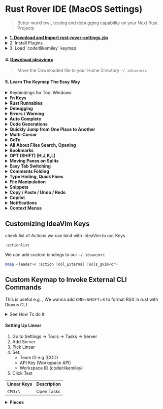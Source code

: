 # Rust Rover IDE (MacOS Settings)

> Better workflow , testing and debugging capability on your Next Rust Projects


<details>
  <summary>
    <a href="https://github.com/codeitlikemiley/rust-rover-settings/raw/main/rust-rover-settings.zip">
      <strong>1. Download and Import rust-rover-settings.zip</strong>
    </a>
  </summary>
  <img src="import_settings.png" alt="Alt text" />
</details>

<details>
<summary>
2. Install  Plugins
</summary>

- IdeaVim
- IdeaVim-Sneak
- Whichkey
- .env file support
- Better highlights
- Github Copilot

</details>


<details>
  <summary>3. Load `codeitlikemiley` keymap</summary>

![Alt text](keymap.png)

</details>

#### 4. [Download ideavimrc](https://github.com/codeitlikemiley/rust-rover-settings/blob/main/.ideavimrc)

> Move the Downloaded file to your Home Directory `~/.ideavimrc`

#### 5. Learn The Keymap The Easy Way

<details>
  <summary>Keybindings for Tool Windows</summary>

### <strong>Upper Left SideBar Keybindings</strong>

![Alt text](upper-sidebar.png)

<kbd>CMD</kbd> + <kbd>F1</kbd> === `Tool Windows: Project`

<kbd>CMD</kbd> + <kbd>F2</kbd> === `Tool Windows: Structure`

<kbd>CMD</kbd> + <kbd>F3</kbd> === `Tool Windows: Bookmarks`

<kbd>CMD</kbd> + <kbd>F4</kbd> === `Tool Windows: TODO`

<kbd>CMD</kbd> + <kbd>F5</kbd> === `Refresh Cargo Projects`


### <strong>Right SideBar Keybindings</strong>

![Alt text](right-sidebar.png)

<kbd>CMD</kbd> + <kbd>F12</kbd> === `Tool Windows: Notifications`

<kbd>CMD</kbd> + <kbd>F11</kbd> === `Tool Windows: Cargo`

<kbd>CMD</kbd> + <kbd>F10</kbd> === `Tool Windows: Database`

<kbd>CMD</kbd> + <kbd>F9</kbd> === `Tool Windows: Github Co-pilot`


### <strong>Lower Left SideBar Keybindings</strong>

![Alt text](lower-sidebar.png)

<kbd>OPT</kbd> + <kbd>C</kbd> === `Tool Windows: Commit`

<kbd>OPT</kbd> + <kbd>D</kbd> === `Tool Windows: Debug`

<kbd>OPT</kbd> + <kbd>G</kbd>=== `Tool Windows: Git`

<kbd>OPT</kbd> + <kbd>B</kbd> === `Tool Windows: Build`

<kbd>OPT</kbd> + <kbd>R</kbd> === `Tool Windows: Run`

<kbd>OPT</kbd> + <kbd>P</kbd> === `Tool Windows: Problems`

<kbd>CMD</kbd> + <kbd>TILDA</kbd> === `Tool Windows: Terminal`

</details>

<details>
<summary>
<strong>Fn Keys</strong>
</summary>
Mainly used for refactoring and documentation

| Keyboard Shortcuts | Description     |
| -------------- | ------------------- |
| <kbd>F1</kbd>  | Quick Documentation |
| <kbd>F2</kbd>  | Rename              |
| <kbd>F3</kbd>  | Refactor this       |
| <kbd>F4</kbd>  | Change Signature    |
| <kbd>F5</kbd>  | Refactor: Copy      |
| <kbd>F6</kbd>  | Refactor: Move      |

</details>

<details>
<summary>
<strong>Rust Runnables</strong>
</summary>

| Keyboard Shorcuts                            | Description               |
| -------------------------------------------- | ------------------------- |
| <kbd>CMD</kbd>+<kbd>R</kbd>                  | Run Context Configuration |
| <kbd>CMD</kbd>+<kbd>SHIFT</kbd>+<kbd>R</kbd> | Re-Run                    |
| <kbd>CMD</kbd>+<kbd>SHIFT</kbd>+<kbd>P</kbd> | Run Cargo Command         |
| <kbd>OPT</kbd>+<kbd>SHIFT</kbd>+<kbd>F</kbd> | Format RSX                |
| <kbd>OPT</kbd>+<kbd>SHIFT</kbd>+<kbd>V</kbd> | Html to RSX               |
| <kbd>OPT</kbd>+<kbd>SHIFT</kbd>+<kbd>N</kbd> | New Cargo Crate           |

</details>


<details>
<summary>
<strong>Debugging</strong>
</summary>

| Keyboard Shorcuts                            | Description                 |
| -------------------------------------------- | --------------------------- |
| <kbd>CMD</kbd>+<kbd>T</kbd>                  | Debug Context Configuration |
| <kbd>CMD</kbd>+<kbd>SHIFT</kbd>+<kbd>T</kbd> | Stop                        |
| <kbd>CMD</kbd>+<kbd>D</kbd>                  | Resume Program              |
| <kbd>CMD</kbd>+<kbd>SHIFT</kbd>+<kbd>D</kbd> | Toggle Breakpoint           |
| <kbd>CMD</kbd>+<kbd>L</kbd>                  | Step Into                   |
| <kbd>CMD</kbd>+<kbd>H</kbd>                  | Step Out                    |
| <kbd>CMD</kbd>+<kbd>J</kbd>                  | Step Over                   |
| <kbd>CMD</kbd>+<kbd>K</kbd>                  | Run to Cursor               |

</details>

<details>
<summary>
<strong>Errors / Warning</strong>
</summary>

| Keyboard Shortcut                             | Description                        |
| --------------------------------------------- | ---------------------------------- |
| <kbd>OPT</kbd>+<kbd>P</kbd>                   | Tool Windows -> Problems           |
| <kbd>OPT</kbd>+<kbd>SHIFT</kbd>+<kbd>P</kbd>  | Run Rust External Linter           |
| <kbd>OPT</kbd>+<kbd>SHIFT</kbd>+<kbd>I</kbd>  | Inspect Code with Editor Settings  |
| <kbd>CMD</kbd>+<kbd>E</kbd>                   | Next Highlighted Error             |
| <kbd>CMD</kbd>+<kbd>SHIFT</kbd>+<kbd>E</kbd>  | Previous Highlighted Error         |
| <kbd>HYPER</kbd>+<kbd>CMD</kbd>+<kbd>J</kbd>  | Jump to Source                     |
| <kbd>HYPER</kbd>+<kbd>CMD</kbd>+<kbd>K</kbd>  | Jump to Navigation bar             |

</details>


<details>
<summary>
<strong>Auto Complete</strong>
</summary>

| Keyboard Shortcut                             | Description                     |
| --------------------------------------------- | ------------------------------- |
| <kbd>OPT</kbd>+<kbd>,</kbd>                   | Cyclic Expand Word Backward     |
| <kbd>OPT</kbd>+<kbd>.</kbd>                   | Cyclic Expand Word              |
| <kbd>CTRL</kbd>+<kbd>Space</kbd>              | Basic                           |
| <kbd>CTRL</kbd>+<kbd>SHIFT</kbd>+<kbd>Space</kbd> | Type Matching           |
| <kbd>CMD</kbd>+<kbd>SHIFT</kbd>+<kbd>Enter</kbd>  | Complete Current Statement  |
| <kbd>TAB</kbd>                                | Insert Inline Proposal          |

</details>

<details>
<summary>
<strong>Code Generations</strong>
</summary>

| Keyboard Shortcut                             | Description         |
| --------------------------------------------- | ------------------- |
| <kbd>OPT</kbd>+<kbd>O</kbd>                   | Override Methods    |
| <kbd>OPT</kbd>+<kbd>I</kbd>                   | Implement Methods   |
| <kbd>OPT</kbd>+<kbd>G</kbd>                   | Generate            |

</details>

<details>
<summary>
<strong>Quickly Jump from One Place to Another</strong>
</summary>

| Keyboard Shortcut            | Description                    |
| ---------------------------- | ------------------------------ |
| <kbd>OPT</kbd>+<kbd>Z</kbd>  | Activate / Cycle AceJump Mode  |

</details>


<details>
<summary>
<strong>Multi-Cursor</strong>
</summary>

| Keyboard Shortcut                            | Description                                  |
| --------------------------------------------- | -------------------------------------------- |
| <kbd>CMD</kbd>+<kbd>]</kbd>                   | Find Next / Move to Next Occurrence          |
| <kbd>CMD</kbd>+<kbd>[</kbd>                   | Find Previous / Move to Previous Occurrence |
| <kbd>CMD</kbd>+<kbd>SHIFT</kbd>+<kbd>]</kbd>  | Unselect Previous Occurrence                |
| <kbd>CMD</kbd>+<kbd>SHIFT</kbd>+<kbd>[</kbd>  | Add Selection for Next Occurrence           |
| <kbd>CMD</kbd>+<kbd>SHIFT</kbd>+<kbd>\\</kbd> | Select All Occurrence                       |

</details>


<details>
<summary>
<strong>GoTo</strong>
</summary>

| Keyboard Shortcut                                       | Description                    |
| ------------------------------------------------------- | ------------------------------ |
| <kbd>CMD</kbd>+<kbd>U</kbd> or <kbd>gd</kbd> (Vim)      | Go to Declaration or Usages    |
| <kbd>CMD</kbd>+<kbd>SHIFT</kbd>+<kbd>U</kbd>            | Find Usages                    |
| <kbd>CMD</kbd>+<kbd>I</kbd>                             | Go to Implementations          |
| <kbd>CMD</kbd>+<kbd>Y</kbd>                             | Go to Super Method             |
| <kbd>CMD</kbd>+<kbd>SHIFT</kbd>+<kbd>Y</kbd>            | Go to Declaration Type         |
| <kbd>SHIFT</kbd>+<kbd>K</kbd> (Vim)                     | Quick Definition               |
| <kbd>F1</kbd>                                           | Quick Documentation            |
| <kbd>CMD</kbd>+<kbd>G</kbd>                             | Go to by Reference actions     |

</details>



<details>
<summary>
<strong>All About Files Search, Opening</strong>
</summary>

| Keyboard Shortcut                           | Description       |
| ------------------------------------------- | ----------------- |
| <kbd>CMD</kbd>+<kbd>F</kbd>                 | Find              |
| <kbd>CMD</kbd>+<kbd>SHIFT</kbd>+<kbd>F</kbd>| Find in Files     |
| <kbd>CMD</kbd>+<kbd>SHIFT</kbd>+<kbd>U</kbd>| Find Usages       |
| <kbd>CMD</kbd>+<kbd>P</kbd>                 | Search Everywhere |
| <kbd>CMD</kbd>+<kbd>O</kbd>                 | Go to Type        |
| <kbd>CMD</kbd>+<kbd>SHIFT</kbd>+<kbd>P</kbd>| Go To Files       |
| <kbd>CTRL</kbd>+<kbd>O</kbd>                | Open Files        |

</details>


<details>
<summary>
<strong>Bookmarks</strong>
</summary>

| Keyboard Shortcut                            | Description                    |
| -------------------------------------------- | ------------------------------ |
| <kbd>CMD</kbd>+<kbd>M</kbd>                  | Go to Mnemonic                 |
| <kbd>CMD</kbd>+<kbd>SHIFT</kbd>+<kbd>M</kbd> | Toggle Bookmark Mnemonic       |
| <kbd>CMD</kbd>+<kbd>B</kbd>                  | Show Bookmarks                 |
| <kbd>CMD</kbd>+<kbd>SHIFT</kbd>+<kbd>B</kbd> | Toggle Bookmark / Mnemonic     |

</details>



<details>
<summary>
<strong>OPT (SHIFT) [H,J,K,L]</strong>
</summary>

#### Selection
| Keyboard Shortcut                            | Description                |
| -------------------------------------------- | -------------------------- |
| <kbd>OPT</kbd>+<kbd>H</kbd>                  | Shrink Selection           |
| <kbd>OPT</kbd>+<kbd>L</kbd>                  | Expand Selection           |
| <kbd>OPT</kbd>+<kbd>SHIFT</kbd>+<kbd>H</kbd> | Show History for Selection |
| <kbd>OPT</kbd>+<kbd>SHIFT</kbd>+<kbd>L</kbd> | Surround with              |

#### Moving Up and Down
| Keyboard Shortcut                            | Description         |
| -------------------------------------------- | ------------------- |
| <kbd>OPT</kbd>+<kbd>J</kbd>                  | Move Line Down      |
| <kbd>OPT</kbd>+<kbd>K</kbd>                  | Move Line Up        |
| <kbd>OPT</kbd>+<kbd>SHIFT</kbd>+<kbd>J</kbd> | Move Statement Down |
| <kbd>OPT</kbd>+<kbd>SHIFT</kbd>+<kbd>K</kbd> | Move Statement Up   |

</details>



<details>
<summary>
<strong>Moving Panes on Splits</strong>
</summary>

| Keyboard Shortcut                        | Description        |
| ---------------------------------------- | ------------------ |
| <kbd>CTRL</kbd>+<kbd>H</kbd>             | Move to Left Pane  |
| <kbd>CTRL</kbd>+<kbd>J</kbd>             | Move Down Pane     |
| <kbd>CTRL</kbd>+<kbd>K</kbd>             | Move to Right Pane |
| <kbd>CTRL</kbd>+<kbd>L</kbd>             | Move Up Pane       |

</details>


<details>
<summary>
<strong>Easy Tab Switching</strong>
</summary>

| Keyboard Shortcut                | Description       |
| -------------------------------- | ----------------- |
| <kbd>CMD</kbd>+<kbd>[1-9]</kbd>  | Select Tab [1-9]  |

</details>


<details>
<summary>
<strong>Comments Folding</strong>
</summary>

| Keyboard Shortcut                              | Description                |
| ---------------------------------------------- | -------------------------- |
| <kbd>CMD</kbd>+<kbd>/</kbd>                    | Comment with Line Comment  |
| <kbd>CMD</kbd>+<kbd>SHIFT</kbd>+<kbd>/</kbd>   | Comment with Block Comment |
| <kbd>CMD</kbd>+<kbd>(-)</kbd>                  | Folding Collapse           |
| <kbd>CMD</kbd>+<kbd>(+)</kbd>                  | Folding Expand             |
| <kbd>CMD</kbd>+<kbd>SHIFT</kbd>+<kbd>(-)</kbd> | Collapse All               |
| <kbd>CMD</kbd>+<kbd>SHIFT</kbd>+<kbd>(+)</kbd> | Expand All                 |

</details>


<details>
<summary>
<strong>Type Hinting, Quick Fixes</strong>
</summary>

| Keyboard Shortcut                             | Description                          |
| --------------------------------------------- | ------------------------------------ |
| <kbd>CMD</kbd>+<kbd>SHIFT</kbd>+<kbd>.</kbd>  | Parameter Info                       |
| <kbd>CMD</kbd>+<kbd>SHIFT</kbd>+<kbd>I</kbd>  | Type Info                            |
| <kbd>CMD</kbd>+<kbd>.</kbd>                   | Show Context and Show Quick Fixes    |

</details>


<details>
<summary>
<strong>File Manipulation</strong>
</summary>

| Shortcut Keys                                  | Description       |
| ---------------------------------------------- | ----------------- |
| <kbd>CMD</kbd>+<kbd>N</kbd>                    | New File          |
| <kbd>CMD</kbd>+<kbd>SHIFT</kbd>+<kbd>N</kbd>   | New Directory     |
| <kbd>OPT</kbd>+<kbd>N</kbd>                    | New Rust File     |
| <kbd>OPT</kbd>+<kbd>SHIFT</kbd>+<kbd>N</kbd>   | New Crate         |

</details>



<details>
<summary>
<strong>Snippets</strong>
</summary>

| Shortcut Keys                          | Description                 |
| -------------------------------------- | --------------------------- |
| <kbd>OPT</kbd>+<kbd>F1</kbd>           | Insert Live Template        |
| <kbd>OPT</kbd>+<kbd>F2</kbd>           | Surround with Live Template |
| <kbd>OPT</kbd>+<kbd>F3</kbd>           | Save as Live Template       |

</details>

<details>
<summary>
<strong>Copy / Paste / Undo / Redo</strong>
</summary>

| Shortcut Keys                                 | Description |
| --------------------------------------------- | ----------- |
| <kbd>CMD</kbd>+<kbd>S</kbd>                   | Save all    |
| <kbd>CMD</kbd>+<kbd>X</kbd>                   | Cut         |
| <kbd>CMD</kbd>+<kbd>V</kbd>                   | Paste       |
| <kbd>CMD</kbd>+<kbd>Z</kbd>                   | Undo        |
| <kbd>CMD</kbd>+<kbd>SHIFT</kbd>+<kbd>Z</kbd>  | Redo        |

</details>


<details>
<summary>
<strong>Copilot</strong>
</summary>

| Shortcut Keys                                 | Description                                    |
| --------------------------------------------- | ---------------------------------------------- |
| <kbd>CMD</kbd>+<kbd>SHIFT</kbd>+<kbd>H</kbd>  | Show Previous Completions                      |
| <kbd>CMD</kbd>+<kbd>SHIFT</kbd>+<kbd>J</kbd>  | Apply Next line of Completion to Editor        |
| <kbd>CMD</kbd>+<kbd>SHIFT</kbd>+<kbd>K</kbd>  | Apply Next Word of Completion to Editor        |
| <kbd>CMD</kbd>+<kbd>SHIFT</kbd>+<kbd>L</kbd>  | Show Next Completion                           |

</details>


<details>
<summary>
<strong>Notifications</strong>
</summary>

| Keyboard Shortcut                             | Description                  |
| --------------------------------------------- | ---------------------------- |
| <kbd>CMD</kbd>+<kbd>F12</kbd>                 | Tool Windows -> Notification |
| <kbd>OPT</kbd>+<kbd>SHIFT</kbd>+<kbd>\\</kbd> | Clear all Notifications      |

</details>


<details>
<summary>
<strong>Context Menus</strong>
</summary>

| Keyboard Shortcut                             | Description          |
| --------------------------------------------- | -------------------- |
| <kbd>OPT</kbd>+<kbd>T</kbd>                   | External Tools       |
| <kbd>OPT</kbd>+<kbd>Q</kbd>                   | Select In            |
| <kbd>OPT</kbd>+<kbd>E</kbd>                   | Recent Files         |
| <kbd>OPT</kbd>+<kbd>SHIFT</kbd>+<kbd>E</kbd>  | Recent Locations     |
| <kbd>OPT</kbd>+<kbd>SHIFT</kbd>+<kbd>S</kbd>  | Replace in Files     |
| <kbd>OPT</kbd>+<kbd>SHIFT</kbd>+<kbd>D</kbd>  | Debug                |
| <kbd>OPT</kbd>+<kbd>SHIFT</kbd>+<kbd>C</kbd>  | Show Color Picker    |
| <kbd>OPT</kbd>+<kbd>SHIFT</kbd>+<kbd>N</kbd>  | New Cargo Crate      |
| <kbd>OPT</kbd>+<kbd>SHIFT</kbd>+<kbd>X</kbd>  | Copy Refactor        |
| <kbd>OPT</kbd>+<kbd>SHIFT</kbd>+<kbd>M</kbd>  | Show Context Menu    |

</details>


## Customizing IdeaVim Keys

check list of Actions we can bind with .IdeaVim to our Keys

```sh
:actionlist
```

We can add custom bindings to our `~/.ideavimrc`

```sh
nmap <leader>v :action Tool_External Tools_gvim<cr>
```

## Custom Keymap to Invoke External CLI Commands

This is useful e.g. , We wanna add <kbd>CMD</kbd>+<kbd>SHIFT</kbd>+<kbd>X</kbd> to format RSX in rust with Dioxus CLI

<details>
<summary>See How To do It</summary>

Open settings with CMD + ,

Go to Tools -> External Tools

Then Click (+) Sign to Create new External Tool

![Alt text](external-tools.png)

To Get the Path of Command Use which e.g.

which dx , outputs: /Users/uriah/.cargo/bin/dx

also we need to check what arguments we can use

we can run `dx --help`

```sh
dx --help
Build, Bundle & Ship Dioxus Apps

Usage: dx [OPTIONS] <COMMAND>

Commands:
  build      Build the Rust WASM app and all of its assets
  translate  Translate some source file into Dioxus code
  serve      Build, watch & serve the Rust WASM app and all of its assets
  create     Init a new project for Dioxus
  clean      Clean output artifacts
  bundle     Bundle the Rust desktop app and all of its assets
  version    Print the version of this extension
  fmt        Format some rsx
  check      Check the Rust files in the project for issues
  config     Dioxus config file controls
  help       Print this message or the help of the given subcommand(s)

Options:
  -v               Enable verbose logging
      --bin <BIN>  Specify bin target
  -h, --help       Print help
  -V, --version    Print version
```

Get `dx fmt` argurments

```sh
dx fmt --help
Format some rsx

Usage: dx fmt [OPTIONS]

Options:
  -c, --check        Run in 'check' mode. Exits with 0 if input is formatted correctly. Exits with 1 and prints a diff if formatting is required
  -r, --raw <RAW>    Input rsx (selection)
  -f, --file <FILE>  Input file
      --bin <BIN>    Specify bin target
  -h, --help         Print help
```

in order to format a file we need to use -f parameter

to get the filepath we can get it with Insert Macro

Just Click the Plus sign as shown on the image below.

![Alt text](macro.png)

We got `$FilePath$`

![Alt text](create_tool.png)

Click Insert then Go Bind the KeyMap

![Alt text](bind-dx-fmt.png)

</details>


#### Setting  Up Linear

1. Go to Settings -> Tools -> Tasks -> Server 
2. Add Server 
3. Pick Linear
4. Set:
	- Team ID e.g (COD)
	- API Key (Workspace API)
	- Workspace ID (codeitlikemiley)
5. Click Test

| Linear Keys                 | Description |
| --------------------------- | ----------- |
| <kbd>CMD</kbd>+<kbd>\\</kbd> | Open Tasks  |


<details>
<summary>
<strong>Pieces</strong>
</summary>

| Keyboard Shortcut                             | Description            |
| --------------------------------------------- | ---------------------- |
| <kbd>CMD</kbd>+<kbd>SHIFT</kbd>+<kbd>S</kbd>  | Save to Pieces         |
| <kbd>CMD</kbd>+<kbd>F9</kbd>                  | Tool Windows -> Pieces |

</details>







